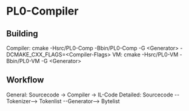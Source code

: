 # PL0-Compiler

## Building
Compiler: cmake -Hsrc/PL0-Comp -Bbin/PL0-Comp -G \<Generator\> -DCMAKE_CXX_FLAGS=\<Compiler-Flags\>
VM: cmake -Hsrc/PL0-VM -Bbin/PL0-VM -G \<Generator\>

## Workflow
General: Sourcecode -> Compiler -> IL-Code
Detailed: Sourcecode --Tokenizer--> Tokenlist --Generator--> Bytelist